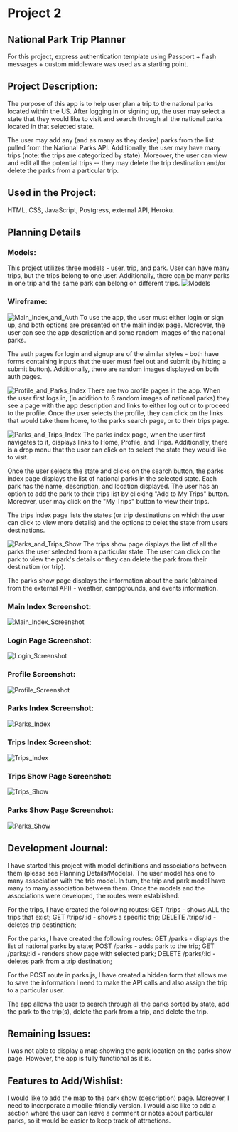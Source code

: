 # Project 2
## National Park Trip Planner

For this project, express authentication template using Passport + flash messages + custom middleware was used as a starting point.

## Project Description:

The purpose of this app is to help user plan a trip to the national parks located within the US.  After logging in or signing up, the user may select a state that they would like to visit and search through all the national parks located in that selected state.  

The user may add any (and as many as they desire) parks from the list pulled from the National Parks API.  Additionally, the user may have many trips (note: the trips are categorized by state).  Moreover, the user can view and edit all the potential trips -- they may delete the trip destination and/or delete the parks from a particular trip.

## Used in the Project:
HTML, CSS, JavaScript, Postgress, external API, Heroku.

## Planning Details
### Models:
This project utilizes three models - user, trip, and park. User can have many trips, but the trips belong to one user.  Additionally, there can be many parks in one trip and the same park can belong on different trips. 
![Models](public/img/models.jpg) 

### Wireframe:
![Main_Index_and_Auth](public/img/main_index_and_auth.jpg)
To use the app, the user must either login or sign up, and both options are presented on the main index page.  Moreover, the user can see the app description and some random images of the national parks.

The auth pages for login and signup are of the similar styles - both have forms containing inputs that the user must feel out and submit (by hitting a submit button).  Additionally, there are random images displayed on both auth pages.

![Profile_and_Parks_Index](public/img/profile_and_parks_index.jpg)
There are two profile pages in the app.  When the user first logs in, (in addition to 6 random images of national parks) they see a page with the app description and links to either log out or to proceed to the profile.  Once the user selects the profile, they can click on the links that would take them home, to the parks search page, or to their trips page. 

![Parks_and_Trips_Index](public/img/parks_and_trips_index.jpg)
The parks index page, when the user first navigates to it, displays links to Home, Profile, and Trips.  Additionally, there is a drop menu that the user can click on to select the state they would like to visit.

Once the user selects the state and clicks on the search button, the parks index page displays the list of national parks in the selected state.  Each park has the name, description, and location displayed.  The user has an option to add the park to their trips list by clicking "Add to My Trips" button.  Moreover, user may click on the "My Trips" button to view their trips.

The trips index page lists the states (or trip destinations on which the user can click to view more details) and the options to delet the state from users destinations.

![Parks_and_Trips_Show](public/img/parks_and_trips_show.jpg)
The trips show page displays the list of all the parks the user selected from a particular state.  The user can click on the park to view the park's details or they can delete the park from their destination (or trip).

The parks show page displays the information about the park (obtained from the external API) - weather, campgrounds, and events information.

### Main Index Screenshot:
![Main_Index_Screenshot](public/img/main_ind.png)

### Login Page Screenshot:
![Login_Screenshot](public/img/login.png)

### Profile Screenshot:
![Profile_Screenshot](public/img/profile.png)

### Parks Index Screenshot:
![Parks_Index](public/img/parks_ind.png)

### Trips Index Screenshot:
![Trips_Index](public/img/trips_ind.png)

### Trips Show Page Screenshot:
![Trips_Show](public/img/trips_show.png)

### Parks Show Page Screenshot:
![Parks_Show](public/img/parks_show.png)

## Development Journal:
I have started this project with model definitions and associations between them (please see Planning Details/Models).  The user model has one to many association with the trip model.  In turn, the trip and park model have many to many association between them.  Once the models and the associations were developed, the routes were established.

For the trips, I have created the following routes:
GET /trips - shows ALL the trips that exist;
GET /trips/:id - shows a specific trip;
DELETE /trips/:id - deletes trip destination;

For the parks, I have created the following routes:
GET /parks - displays the list of national parks by state;
POST /parks - adds park to the trip;
GET /parks/:id - renders show page with selected park;
DELETE /parks/:id - deletes park from a trip destination;

For the POST route in parks.js, I have created a hidden form that allows me to save the information I need to make the API calls and also assign the trip to a particular user.

The app allows the user to search through all the parks sorted by state, add the park to the trip(s), delete the park from a trip, and delete the trip.

## Remaining Issues:
I was not able to display a map showing the park location on the parks show page.  However, the app is fully functional as it is. 

## Features to Add/Wishlist:
I would like to add the map to the park show (description) page.  Moreover, I need to incorporate a mobile-friendly version.  I would also like to add a section where the user can leave a comment or notes about particular parks, so it would be easier to keep track of attractions.





